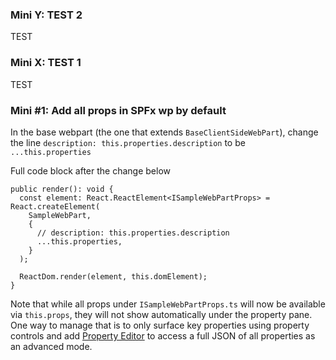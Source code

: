 ### Mini Y: TEST 2

TEST

### Mini X: TEST 1

TEST

### Mini #1: Add all props in SPFx wp by default

In the base webpart (the one that extends `BaseClientSideWebPart`), change the line `description: this.properties.description` to be `...this.properties`

Full code block after the change below

```
public render(): void {
  const element: React.ReactElement<ISampleWebPartProps> = React.createElement(
    SampleWebPart,
    {
      // description: this.properties.description
      ...this.properties,
    }
  );

  ReactDom.render(element, this.domElement);
}
```

Note that while all props under `ISampleWebPartProps.ts` will now be available via `this.props`, they will not show automatically under the property pane. One way to manage that is to only surface key properties using property controls and add [Property Editor](https://pnp.github.io/sp-dev-fx-property-controls/controls/PropertyPanePropertyEditor/) to access a full JSON of all properties as an advanced mode.
